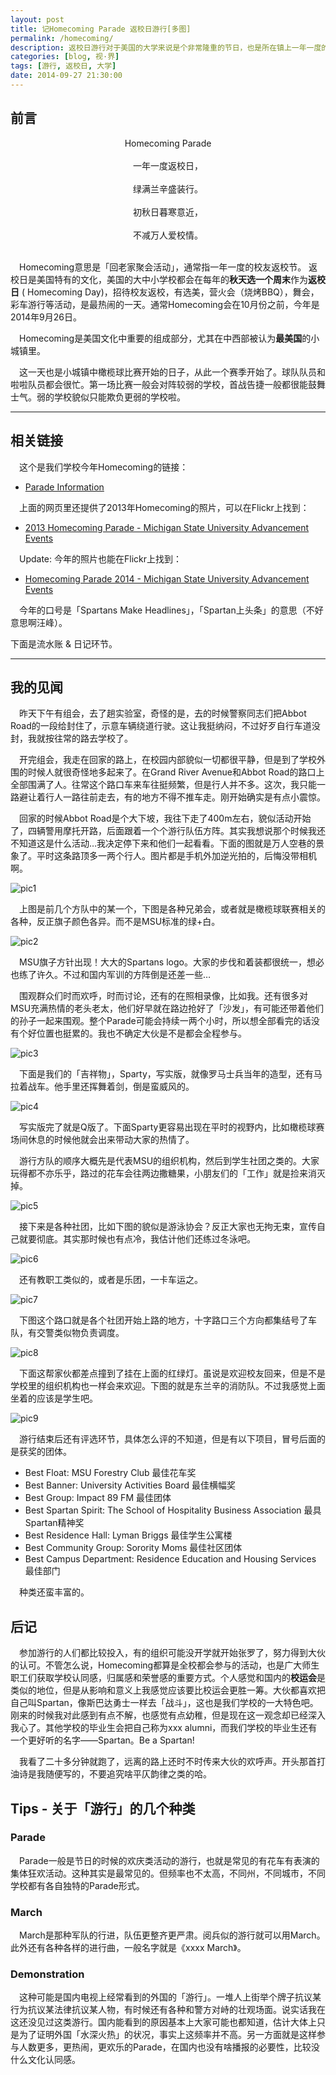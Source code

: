 ```yaml
---
layout: post
title: 记Homecoming Parade 返校日游行[多图]
permalink: /homecoming/
description: 返校日游行对于美国的大学来说是个非常隆重的节日，也是所在镇上一年一度的盛事。
categories: [blog, 视·界]
tags: [游行, 返校日, 大学]
date: 2014-09-27 21:30:00
---
```


## 前言

<center>Homecoming Parade</center><br>

<center>一年一度返校日，</center><br>
<center>绿满兰辛盛装行。</center><br>
<center>初秋日暮寒意近，</center><br>
<center>不减万人爱校情。</center><br>

　Homecoming意思是「回老家聚会活动」，通常指一年一度的校友返校节。 返校日是美国特有的文化，美国的大中小学校都会在每年的**秋天选一个周末**作为**返校日** ( Homecoming Day)，招待校友返校，有选美，营火会（烧烤BBQ），舞会，彩车游行等活动，是最热闹的一天。通常Homecoming会在10月份之前，今年是2014年9月26日。

　Homecoming是美国文化中重要的组成部分，尤其在中西部被认为**最美国**的小城镇里。

　这一天也是小城镇中橄榄球比赛开始的日子，从此一个赛季开始了。球队队员和啦啦队员都会很忙。第一场比赛一般会对阵较弱的学校，首战告捷一般都很能鼓舞士气。弱的学校貌似只能欺负更弱的学校啦。

------
## 相关链接

　这个是我们学校今年Homecoming的链接：

* [Parade Information](http://alumni.msu.edu/programs/homecoming/paradeInfo.cfm)

　上面的网页里还提供了2013年Homecoming的照片，可以在Flickr上找到：

* [2013 Homecoming Parade - Michigan State University Advancement Events](https://www.flickr.com/photos/msuadv/sets/72157636799793235/)

　Update: 今年的照片也能在Flickr上找到：

* [Homecoming Parade 2014 - Michigan State University Advancement Events](https://www.flickr.com/photos/msuadv/sets/72157647905606377/)

　今年的口号是「Spartans Make Headlines」，「Spartan上头条」的意思（不好意思啊汪峰）。

下面是流水账 & 日记环节。

------


## 我的见闻

　昨天下午有组会，去了趟实验室，奇怪的是，去的时候警察同志们把Abbot Road的一段给封住了，示意车辆绕道行驶。这让我挺纳闷，不过好歹自行车道没封，我就按往常的路去学校了。

　开完组会，我走在回家的路上，在校园内部貌似一切都很平静，但是到了学校外围的时候人就很奇怪地多起来了。在Grand River Avenue和Abbot Road的路口上全部围满了人。往常这个路口车来车往挺频繁，但是行人并不多。这次，我只能一路避让着行人一路往前走去，有的地方不得不推车走。刚开始确实是有点小震惊。

　回家的时候Abbot Road是个大下坡，我往下走了400m左右，貌似活动开始了，四辆警用摩托开路，后面跟着一个个游行队伍方阵。其实我想说那个时候我还不知道这是什么活动…我决定停下来和他们一起看看。下面的图就是万人空巷的景象了。平时这条路顶多一两个行人。图片都是手机外加逆光拍的，后悔没带相机啊。

![pic1](http://lanternd.qiniudn.com/Pic4Post/homecoming/parade1.jpg "1")

　上图是前几个方队中的某一个，下图是各种兄弟会，或者就是橄榄球联赛相关的各种，反正旗子颜色各异。而不是MSU标准的绿+白。

![pic2](http://lanternd.qiniudn.com/Pic4Post/homecoming/parade2.jpg "2")

　MSU旗子方针出现！大大的Spartans logo。大家的步伐和着装都很统一，想必也练了许久。不过和国内军训的方阵倒是还差一些…

　围观群众们时而欢呼，时而讨论，还有的在照相录像，比如我。还有很多对MSU充满热情的老头老太，他们好早就在路边抢好了「沙发」，有可能还带着他们的孙子一起来围观。整个Parade可能会持续一两个小时，所以想全部看完的话没有个好位置也挺累的。我也不确定大伙是不是都会全程参与。

![pic3](http://lanternd.qiniudn.com/Pic4Post/homecoming/parade3.jpg "3")

　下面是我们的「吉祥物」，Sparty，写实版，就像罗马士兵当年的造型，还有马拉着战车。他手里还挥舞着剑，倒是蛮威风的。

![pic4](http://lanternd.qiniudn.com/Pic4Post/homecoming/parade4.jpg "4")

　写实版完了就是Q版了。下面Sparty更容易出现在平时的视野内，比如橄榄球赛场间休息的时候他就会出来带动大家的热情了。

　游行方队的顺序大概先是代表MSU的组织机构，然后到学生社团之类的。大家玩得都不亦乐乎，路过的花车会往两边撒糖果，小朋友们的「工作」就是捡来消灭掉。

![pic5](http://lanternd.qiniudn.com/Pic4Post/homecoming/parade5.jpg "5")

　接下来是各种社团，比如下图的貌似是游泳协会？反正大家也无拘无束，宣传自己就要彻底。其实那时候也有点冷，我估计他们还练过冬泳吧。

![pic6](http://lanternd.qiniudn.com/Pic4Post/homecoming/parade6.jpg "6")

　还有教职工类似的，或者是乐团，一卡车运之。

![pic7](http://lanternd.qiniudn.com/Pic4Post/homecoming/parade7.jpg "7")

　下图这个路口就是各个社团开始上路的地方，十字路口三个方向都集结号了车队，有交警类似物负责调度。

![pic8](http://lanternd.qiniudn.com/Pic4Post/homecoming/parade8.jpg "8")

　下面这帮家伙都差点撞到了挂在上面的红绿灯。虽说是欢迎校友回来，但是不是学校里的组织机构也一样会来欢迎。下图的就是东兰辛的消防队。不过我感觉上面坐着的应该是学生吧。

![pic9](http://lanternd.qiniudn.com/Pic4Post/homecoming/parade9.jpg "9")

　游行结束后还有评选环节，具体怎么评的不知道，但是有以下项目，冒号后面的是获奖的团体。

* Best Float: MSU Forestry Club 最佳花车奖
* Best Banner: University Activities Board 最佳横幅奖
* Best Group: Impact 89 FM 最佳团体
* Best Spartan Spirit: The School of Hospitality Business Association 最具Spartan精神奖
* Best Residence Hall: Lyman Briggs 最佳学生公寓楼
* Best Community Group: Sorority Moms 最佳社区团体
* Best Campus Department: Residence Education and Housing Services 最佳部门

　种类还蛮丰富的。

## 后记

　参加游行的人们都比较投入，有的组织可能没开学就开始张罗了，努力得到大伙的认可。不管怎么说，Homecoming都算是全校都会参与的活动，也是广大师生职工们获取学校认同感，归属感和荣誉感的重要方式。个人感觉和国内的**校运会**是类似的地位，但是从影响和意义上我感觉应该要比校运会更胜一筹。大伙都喜欢把自己叫Spartan，像斯巴达勇士一样去「战斗」，这也是我们学校的一大特色吧。刚来的时候我对此感到有点不解，也感觉有点幼稚，但是现在这一观念却已经深入我心了。其他学校的毕业生会把自己称为xxx alumni，而我们学校的毕业生还有一个更好听的名字——Spartan。Be a Spartan!

　我看了二十多分钟就跑了，远离的路上还时不时传来大伙的欢呼声。开头那首打油诗是我随便写的，不要追究啥平仄韵律之类的哈。

## Tips - 关于「游行」的几个种类

### Parade

　Parade一般是节日的时候的欢庆类活动的游行，也就是常见的有花车有表演的集体狂欢活动。这种其实是最常见的。但频率也不太高，不同州，不同城市，不同学校都有各自独特的Parade形式。

### March

　March是那种军队的行进，队伍更整齐更严肃。阅兵似的游行就可以用March。此外还有各种各样的进行曲，一般名字就是《xxxx March》。

### Demonstration

　这种可能是国内电视上经常看到的外国的「游行」。一堆人上街举个牌子抗议某行为抗议某法律抗议某人物，有时候还有各种和警方对峙的壮观场面。说实话我在这还没见过这类游行。国内能看到的原因基本上大家可能也都知道，估计大体上只是为了证明外国「水深火热」的状况，事实上这频率并不高。另一方面就是这样参与人数更多，更热闹，更欢乐的Parade，在国内也没有啥播报的必要性，比较没什么文化认同感。